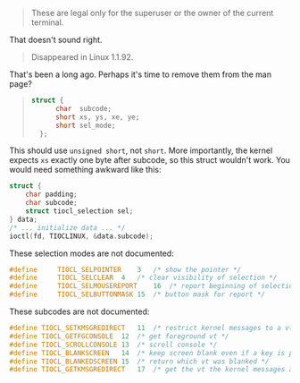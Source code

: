 > These are legal only for the superuser or the owner of the current terminal.

That doesn't sound right.

> Disappeared in Linux 1.1.92.

That's been a long ago.
Perhaps it's time to remove them from the man page?

> ```c
> struct {
>       char  subcode;
>       short xs, ys, xe, ye;
>       short sel_mode;
>   };
> ```

This should use `unsigned short`, not `short`.
More importantly, the kernel expects `xs` exactly one byte after subcode, so this struct wouldn't work.
You would need something awkward like this:

```c
struct {
    char padding;
    char subcode;
    struct tiocl_selection sel;
} data;
/* ... initialize data ... */
ioctl(fd, TIOCLINUX, &data.subcode);
```

These selection modes are not documented:

```c
#define 	TIOCL_SELPOINTER	3	/* show the pointer */
#define 	TIOCL_SELCLEAR	4	/* clear visibility of selection */
#define 	TIOCL_SELMOUSEREPORT	16	/* report beginning of selection */
#define 	TIOCL_SELBUTTONMASK	15	/* button mask for report */
```

These subcodes are not documented:

```c
#define TIOCL_SETKMSGREDIRECT	11	/* restrict kernel messages to a vt */
#define TIOCL_GETFGCONSOLE	12	/* get foreground vt */
#define TIOCL_SCROLLCONSOLE	13	/* scroll console */
#define TIOCL_BLANKSCREEN	14	/* keep screen blank even if a key is pressed */
#define TIOCL_BLANKEDSCREEN	15	/* return which vt was blanked */
#define TIOCL_GETKMSGREDIRECT	17	/* get the vt the kernel messages are restricted to */
```
